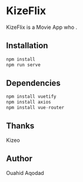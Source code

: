 # KizeFlix

KizeFlix is a Movie App who     .

## Installation

```bash
npm install
npm run serve   
```

## Dependencies

```python
npm install vuetify
npm install axios
npm install vue-router

```

## Thanks

Kizeo

## Author

Ouahid Aqodad